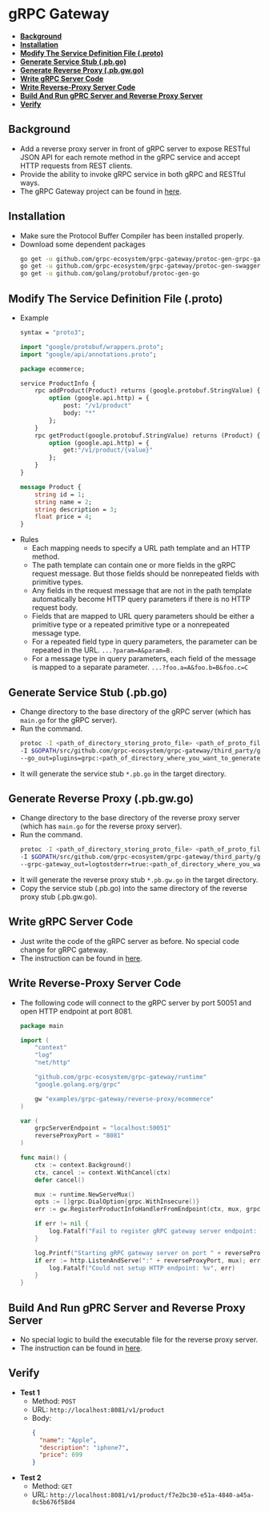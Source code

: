 # gRPC Gateway

- [**Background**](#background)
- [**Installation**](#installation)
- [**Modify The Service Definition File (.proto)**](#modify-the-service-definition-file-proto)
- [**Generate Service Stub (.pb.go)**](#generate-service-stub-pbgo)
- [**Generate Reverse Proxy (.pb.gw.go)**](#generate-reverse-proxy-pbgwgo)
- [**Write gRPC Server Code**](#write-grpc-server-code)
- [**Write Reverse-Proxy Server Code**](#write-reverse-proxy-server-code)
- [**Build And Run gPRC Server and Reverse Proxy Server**](#build-and-run-gprc-server-and-reverse-proxy-server)
- [**Verify**](#verify)

## Background
- Add a reverse proxy server in front of gRPC server to expose RESTful JSON API for each remote method in the gRPC service and accept HTTP requests from REST clients.
- Provide the ability to invoke gRPC service in both gRPC and RESTful ways.
- The gRPC Gateway project can be found in [here](https://github.com/grpc-ecosystem/grpc-gateway).

## Installation
- Make sure the Protocol Buffer Compiler has been installed properly.
- Download some dependent packages
  ```bash
  go get -u github.com/grpc-ecosystem/grpc-gateway/protoc-gen-grpc-gateway
  go get -u github.com/grpc-ecosystem/grpc-gateway/protoc-gen-swagger
  go get -u github.com/golang/protobuf/protoc-gen-go
  ```
  
## Modify The Service Definition File (.proto)
- Example
  ```proto
  syntax = "proto3";

  import "google/protobuf/wrappers.proto";
  import "google/api/annotations.proto";

  package ecommerce;

  service ProductInfo {
      rpc addProduct(Product) returns (google.protobuf.StringValue) {
          option (google.api.http) = {
              post: "/v1/product"
              body: "*"
          };
      }
      rpc getProduct(google.protobuf.StringValue) returns (Product) {
          option (google.api.http) = {
              get:"/v1/product/{value}"
          };
      }
  }

  message Product {
      string id = 1;
      string name = 2;
      string description = 3;
      float price = 4;
  }
  ```
- Rules
   - Each mapping needs to specify a URL path template and an HTTP method.
   - The path template can contain one or more fields in the gRPC request message. But those fields should be nonrepeated fields with primitive types.
   - Any fields in the request message that are not in the path template automatically become HTTP query parameters if there is no HTTP request body.
   - Fields that are mapped to URL query parameters should be either a primitive type or a repeated primitive type or a nonrepeated message type.
   - For a repeated field type in query parameters, the parameter can be repeated in the URL.
     `...?param=A&param=B.`
   - For a message type in query parameters, each field of the message is mapped to a separate parameter.
     `...?foo.a=A&foo.b=B&foo.c=C`

## Generate Service Stub (.pb.go)
- Change directory to the base directory of the gRPC server (which has `main.go` for the gRPC server).
- Run the command.
  ```bash
  protoc -I <path_of_directory_storing_proto_file> <path_of_proto_file> \
  -I $GOPATH/src/github.com/grpc-ecosystem/grpc-gateway/third_party/googleapis \
  --go_out=plugins=grpc:<path_of_directory_where_you_want_to_generate_stub_file>
  ```
- It will generate the service stub `*.pb.go` in the target directory.

## Generate Reverse Proxy (.pb.gw.go)
- Change directory to the base directory of the reverse proxy server (which has `main.go` for the reverse proxy server).
- Run the command.
  ```bash
  protoc -I <path_of_directory_storing_proto_file> <path_of_proto_file> \
  -I $GOPATH/src/github.com/grpc-ecosystem/grpc-gateway/third_party/googleapis \
  --grpc-gateway_out=logtostderr=true:<path_of_directory_where_you_want_to_generate_stub_file>
  ```
- It will generate the reverse proxy stub `*.pb.gw.go` in the target directory.
- Copy the service stub (.pb.go) into the same directory of the reverse proxy stub (.pb.gw.go).

## Write gRPC Server Code
- Just write the code of the gRPC server as before. No special code change for gRPC gateway.
- The instruction can be found in [here](../docs/write_server.md).

## Write Reverse-Proxy Server Code
- The following code will connect to the gRPC server by port 50051 and open HTTP endpoint at port 8081.
  ```go
  package main

  import (
      "context"
      "log"
      "net/http"

      "github.com/grpc-ecosystem/grpc-gateway/runtime"
      "google.golang.org/grpc"

      gw "examples/grpc-gateway/reverse-proxy/ecommerce"
  )

  var (
      grpcServerEndpoint = "localhost:50051"
      reverseProxyPort = "8081"
  )

  func main() {
      ctx := context.Background()
      ctx, cancel := context.WithCancel(ctx)
      defer cancel()

      mux := runtime.NewServeMux()
      opts := []grpc.DialOption{grpc.WithInsecure()}
      err := gw.RegisterProductInfoHandlerFromEndpoint(ctx, mux, grpcServerEndpoint, opts)

      if err != nil {
          log.Fatalf("Fail to register gRPC gateway server endpoint: %v", err)
      }

      log.Printf("Starting gRPC gateway server on port " + reverseProxyPort)
      if err := http.ListenAndServe(":" + reverseProxyPort, mux); err != nil {
          log.Fatalf("Could not setup HTTP endpoint: %v", err)
      }
  }
  ```
  
## Build And Run gPRC Server and Reverse Proxy Server
- No special logic to build the executable file for the reverse proxy server.
- The instruction can be found in [here](../docs/build_executable.md).

## Verify
- **Test 1**
   - Method: `POST`
   - URL: `http://localhost:8081/v1/product`
   - Body:
     ```json
     {
       "name": "Apple", 
       "description": "iphone7", 
       "price": 699
     }
     ```
- **Test 2**
   - Method: `GET`
   - URL: `http://localhost:8081/v1/product/f7e2bc30-e51a-4840-a45a-0c5b676f58d4`
